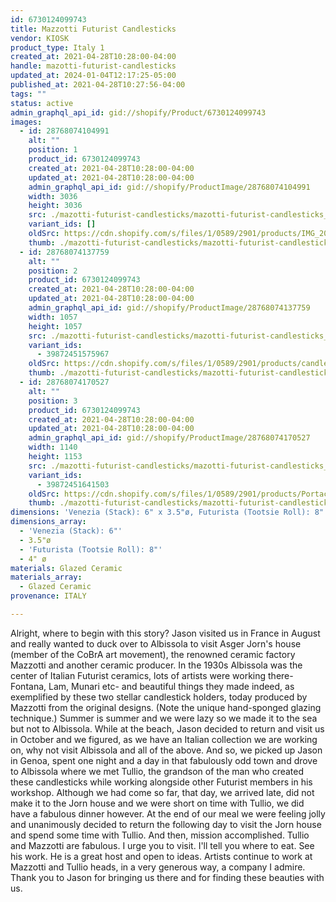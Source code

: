 ```yaml
---
id: 6730124099743
title: Mazzotti Futurist Candlesticks
vendor: KIOSK
product_type: Italy 1
created_at: 2021-04-28T10:28:00-04:00
handle: mazotti-futurist-candlesticks
updated_at: 2024-01-04T12:17:25-05:00
published_at: 2021-04-28T10:27:56-04:00
tags: ""
status: active
admin_graphql_api_id: gid://shopify/Product/6730124099743
images:
  - id: 28768074104991
    alt: ""
    position: 1
    product_id: 6730124099743
    created_at: 2021-04-28T10:28:00-04:00
    updated_at: 2021-04-28T10:28:00-04:00
    admin_graphql_api_id: gid://shopify/ProductImage/28768074104991
    width: 3036
    height: 3036
    src: ./mazotti-futurist-candlesticks/mazotti-futurist-candlesticks__0.jpg
    variant_ids: []
    oldSrc: https://cdn.shopify.com/s/files/1/0589/2901/products/IMG_20181009_174935.jpg?v=1619620080
    thumb: ./mazotti-futurist-candlesticks/mazotti-futurist-candlesticks__0-thumb.jpg
  - id: 28768074137759
    alt: ""
    position: 2
    product_id: 6730124099743
    created_at: 2021-04-28T10:28:00-04:00
    updated_at: 2021-04-28T10:28:00-04:00
    admin_graphql_api_id: gid://shopify/ProductImage/28768074137759
    width: 1057
    height: 1057
    src: ./mazotti-futurist-candlesticks/mazotti-futurist-candlesticks__1.jpg
    variant_ids:
      - 39872451575967
    oldSrc: https://cdn.shopify.com/s/files/1/0589/2901/products/candlestickVenezia.jpg?v=1619620080
    thumb: ./mazotti-futurist-candlesticks/mazotti-futurist-candlesticks__1-thumb.jpg
  - id: 28768074170527
    alt: ""
    position: 3
    product_id: 6730124099743
    created_at: 2021-04-28T10:28:00-04:00
    updated_at: 2021-04-28T10:28:00-04:00
    admin_graphql_api_id: gid://shopify/ProductImage/28768074170527
    width: 1140
    height: 1153
    src: ./mazotti-futurist-candlesticks/mazotti-futurist-candlesticks__2.jpg
    variant_ids:
      - 39872451641503
    oldSrc: https://cdn.shopify.com/s/files/1/0589/2901/products/Portacandela_futurista.jpg?v=1619620080
    thumb: ./mazotti-futurist-candlesticks/mazotti-futurist-candlesticks__2-thumb.jpg
dimensions: 'Venezia (Stack): 6" x 3.5"ø, Futurista (Tootsie Roll): 8" x 4" ø'
dimensions_array:
  - 'Venezia (Stack): 6"'
  - 3.5"ø
  - 'Futurista (Tootsie Roll): 8"'
  - 4" ø
materials: Glazed Ceramic
materials_array:
  - Glazed Ceramic
provenance: ITALY

---
```


Alright, where to begin with this story? Jason visited us in France in August and really wanted to duck over to Albissola to visit Asger Jorn's house (member of the CoBrA art movement), the renowned ceramic factory Mazzotti and another ceramic producer. In the 1930s Albissola was the center of Italian Futurist ceramics, lots of artists were working there- Fontana, Lam, Munari etc- and beautiful things they made indeed, as exemplified by these two stellar candlestick holders, today produced by Mazzotti from the original designs. (Note the unique hand-sponged glazing technique.) Summer is summer and we were lazy so we made it to the sea but not to Albissola. While at the beach, Jason decided to return and visit us in October and we figured, as we have an Italian collection we are working on, why not visit Albissola and all of the above. And so, we picked up Jason in Genoa, spent one night and a day in that fabulously odd town and drove to Albissola where we met Tullio, the grandson of the man who created these candlesticks while working alongside other Futurist members in his workshop. Although we had come so far, that day, we arrived late, did not make it to the Jorn house and we were short on time with Tullio, we did have a fabulous dinner however. At the end of our meal we were feeling jolly and unanimously decided to return the following day to visit the Jorn house and spend some time with Tullio. And then, mission accomplished. Tullio and Mazzotti are fabulous. I urge you to visit. I'll tell you where to eat. See his work. He is a great host and open to ideas. Artists continue to work at Mazzotti and Tullio heads, in a very generous way, a company I admire. Thank you to Jason for bringing us there and for finding these beauties with us.